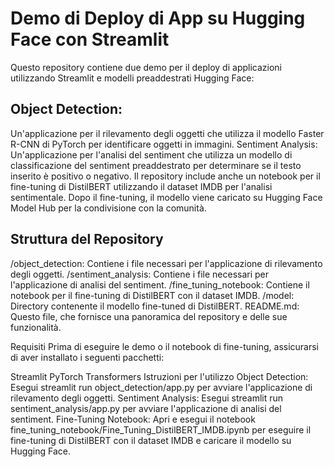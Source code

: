 # Demo di Deploy di App su Hugging Face con Streamlit
Questo repository contiene due demo per il deploy di applicazioni utilizzando Streamlit e modelli preaddestrati Hugging Face:

## Object Detection: 
Un'applicazione per il rilevamento degli oggetti che utilizza il modello Faster R-CNN di PyTorch per identificare oggetti in immagini.
Sentiment Analysis: Un'applicazione per l'analisi del sentiment che utilizza un modello di classificazione del sentiment preaddestrato per determinare se il testo inserito è positivo o negativo.
Il repository include anche un notebook per il fine-tuning di DistilBERT utilizzando il dataset IMDB per l'analisi sentimentale. Dopo il fine-tuning, il modello viene caricato su Hugging Face Model Hub per la condivisione con la comunità.

## Struttura del Repository
/object_detection: Contiene i file necessari per l'applicazione di rilevamento degli oggetti.
/sentiment_analysis: Contiene i file necessari per l'applicazione di analisi del sentiment.
/fine_tuning_notebook: Contiene il notebook per il fine-tuning di DistilBERT con il dataset IMDB.
/model: Directory contenente il modello fine-tuned di DistilBERT.
README.md: Questo file, che fornisce una panoramica del repository e delle sue funzionalità.

Requisiti
Prima di eseguire le demo o il notebook di fine-tuning, assicurarsi di aver installato i seguenti pacchetti:

Streamlit
PyTorch
Transformers
Istruzioni per l'utilizzo
Object Detection: Esegui streamlit run object_detection/app.py per avviare l'applicazione di rilevamento degli oggetti.
Sentiment Analysis: Esegui streamlit run sentiment_analysis/app.py per avviare l'applicazione di analisi del sentiment.
Fine-Tuning Notebook: Apri e esegui il notebook fine_tuning_notebook/Fine_Tuning_DistilBERT_IMDB.ipynb per eseguire il fine-tuning di DistilBERT con il dataset IMDB e caricare il modello su Hugging Face.
